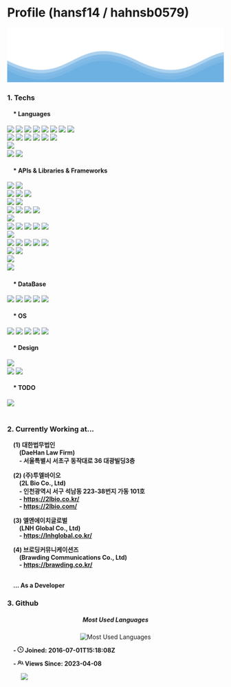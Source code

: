 # Profile (hansf14 / hahnsb0579)

<!-- Make the image as responsive as possible with those Github sanitizing restrictions -->
<p align="center">
  <picture>
    <!-- screen (1280px ~ ) - w:846 => h:211.5  -->
    <source media="(min-width: 1280px)" srcset="welcome-header.svg" width="100%" height="212px">
    <!-- screen (1180px) - w:746 ~ 845 => 795.5 => h:198.875  -->
    <source media="(min-width: 1180px)" srcset="welcome-header.svg" width="100%" height="199px">
    <!-- screen (1080px) - w:646 ~ 745 => 695.5 => h:173.875  -->
    <source media="(min-width: 1080px)" srcset="welcome-header.svg" width="100%" height="174px">
    <!-- screen (1012px) - w:578 ~ 645 => 611.5 => h:152.875  -->
    <source media="(min-width: 1012px)" srcset="welcome-header.svg" width="100%" height="153px">
    <!-- screen (910px ~ 1011px) - w:641 ~ 540 => 590.5 => h:147.625  -->
    <source media="(min-width: 910px)" srcset="welcome-header.svg" width="100%" height="148px">
    <!-- screen (810px) - w:440 ~ 539 => 489.5 => h:127.5  -->
    <source media="(min-width: 810px)" srcset="welcome-header.svg" width="100%" height="128px">
    <!-- screen (768px ~ 809px) - w:398 ~ 439 => 418.5 => h:104.625  -->
    <source media="(min-width: 768px)" srcset="welcome-header.svg" width="100%" height="105px">
    <!-- screen (667px ~ 767px) - w:585 ~ 685 => 635 => h:158.75  -->
    <source media="(min-width: 667px)" srcset="welcome-header.svg" width="100%" height="159px">
    <!-- screen (567px) - w:485 ~ 584 => 534.5 => h:133.625  -->
    <source media="(min-width: 567px)" srcset="welcome-header.svg" width="100%" height="134px">
    <!-- screen (467px) - w:385 ~ 484 => 434.5 => h:108.625  -->
    <source media="(min-width: 467px)" srcset="welcome-header.svg" width="100%" height="109px">
    <!-- screen (367px) - w:285 ~ 384 => 334.5 => h:83.625  -->
    <source media="(min-width: 367px)" srcset="welcome-header.svg" width="100%" height="84px">
    <!-- screen (320px ~ 366px) - w:238 ~ 284 => 261 => h:65.25  -->
    <source media="(max-width: 366px)" srcset="welcome-header.svg" width="100%" height="66px">
    <img src="welcome-header.svg" width="100%">
  </picture>
</p>
<!-- <picture>
  <source media="(prefers-color-scheme: dark)" srcset="https://raw.githubusercontent.com/GiorgosXou/Random-stuff/main/Programming/StackOverflow/Answers/70200610_11465149/w.png">
  <source media="(prefers-color-scheme: light)" srcset="https://raw.githubusercontent.com/GiorgosXou/Random-stuff/main/Programming/StackOverflow/Answers/70200610_11465149/b.png">
  <img alt="Shows a black logo in light color mode and a white one in dark color mode." src="https://user-images.githubusercontent.com/25423296/163456779-a8556205-d0a5-45e2-ac17-42d089e3c3f8.png">
</picture> -->

<!--
https://simpleicons.org/
https://github.com/anuraghazra/github-readme-stats
https://velog.io/@colorful-stars/Github-%ED%94%84%EB%A1%9C%ED%95%84-%EA%BE%B8%EB%AF%B8%EA%B8%B0
https://towardsdatascience.com/enrich-your-github-profile-with-these-tips-272fa1eafe05
https://css-tricks.com/custom-styles-in-github-readmes/
-->

### 1. Techs

#### &emsp;\* Languages

<div>
  <img src="https://img.shields.io/badge/VisualBasic-A8B9CC?style=flat&logo=visualbasic&logoColor=white&logoWidth=25" height="25px"/>
  <img src="https://img.shields.io/badge/C-A8B9CC?style=flat&logo=c&logoColor=white&logoWidth=25" height="25px"/>
  <img src="https://img.shields.io/badge/C%2B%2B-00599C?style=flat&logo=cplusplus&logoColor=white&logoWidth=25" height="25px"/>
  <img src="https://img.shields.io/badge/C%23-239120?style=flat&logo=c-sharp&logoColor=white&logoWidth=25" height="25px"/>
  <img src="https://img.shields.io/badge/Java-007396?style=flat&logo=java&logoColor=white&logoWidth=25" height="25px"/>
  <img src="https://img.shields.io/badge/Python-3776AB?style=flat&logo=python&logoColor=white&logoWidth=25" height="25px"/>
  <img src="https://img.shields.io/badge/Go-00ADD8?style=flat&logo=go&logoColor=white&logoWidth=25" height="25px"/>
  <img src="https://img.shields.io/badge/Dart-0175C2?style=flat&logo=dart&logoColor=white&logoWidth=25" height="25px"/>
</div>
<div>
  <img src="https://img.shields.io/badge/HTML5-E34F26?style=flat&logo=html5&logoColor=white&logoWidth=25" height="25px"/>
  <img src="https://img.shields.io/badge/Pug-A86454?style=flat&logo=#A86454&logoColor=white&logoWidth=25" height="25px"/>
  <img src="https://img.shields.io/badge/CSS3-1572B6?style=flat&logo=css3&logoColor=white&logoWidth=25" height="25px"/>
  <img src="https://img.shields.io/badge/SCSS-CC6699?style=flat&logo=sass&logoColor=white&logoWidth=25" height="25px"/>
  <img src="https://img.shields.io/badge/JavaScript-F7DF1E?style=flat&logo=javascript&logoColor=white&logoWidth=25" height="25px"/>
  <img src="https://img.shields.io/badge/TypeScript-3178C6?style=flat&logo=typescript&logoColor=white&logoWidth=25" height="25px"/>
</div>
<div>
  <img src="https://img.shields.io/badge/PHP-777BB4?style=flat&logo=php&logoColor=white&logoWidth=25" height="25px"/>
</div>
<div>
  <img src="https://img.shields.io/badge/VHDL-black?style=flat&logo=vhdl&logoColor=white&logoWidth=25" height="25px"/>
  <img src="https://img.shields.io/badge/Verilog-black?style=flat&logo=verilog&logoColor=white&logoWidth=25" height="25px"/>
</div>

#### &emsp;\* APIs & Libraries & Frameworks

<div>
  <img src="https://img.shields.io/badge/Windows%20API-0078D6?style=flat&logo=windows&logoColor=white&logoWidth=25" height="25px"/>
  <img src="https://img.shields.io/badge/MFC-0078D6?style=flat&logo=windows&logoColor=white&logoWidth=25" height="25px"/>
</div>
<div>
  <img src="https://img.shields.io/badge/C++ STL-00599C?style=flat&logo=cplusplusstl&logoColor=white&logoWidth=25" height="25px"/>
  <img src="https://img.shields.io/badge/Qt-41CD52?style=flat&logo=qt&logoColor=white&logoWidth=25" height="25px"/>
  <img src="https://img.shields.io/badge/OpenCV-5C3EE8?style=flat&logo=opencv&logoColor=white&logoWidth=25" height="25px"/>
</div>
<div>
  <img src="https://img.shields.io/badge/Pandas-150458?style=flat&logo=pandas&logoColor=white&logoWidth=25" height="25px"/>
  <img src="https://img.shields.io/badge/Numpy-013243?style=flat&logo=#150458&logoColor=white&logoWidth=25" height="25px"/>
</div>
<div>
  <img src="https://img.shields.io/badge/Requests-013243?style=flat&logo=requests&logoColor=white&logoWidth=25" height="25px"/>
  <img src="https://img.shields.io/badge/BeautifulSoup-013243?style=flat&logo=beautifulsoup&logoColor=white&logoWidth=25" height="25px"/>
  <img src="https://img.shields.io/badge/Selenium-43B02A?style=flat&logo=selenium&logoColor=white&logoWidth=25" height="25px"/>
  <img src="https://img.shields.io/badge/Scrapy-43B02A?style=flat&logo=scrapy&logoColor=white&logoWidth=25" height="25px"/>
</div>
<div>
  <img src="https://img.shields.io/badge/Flask-000000?style=flat&logo=flask&logoColor=white&logoWidth=25" height="25px"/>
</div>
<div>
  <img src="https://img.shields.io/badge/React-61DAFB?style=flat&logo=react&logoColor=white&logoWidth=25" height="25px"/>
  <img src="https://img.shields.io/badge/React Router-CA4245?style=flat&logo=reactrouter&logoColor=white&logoWidth=25" height="25px"/>
  <img src="https://img.shields.io/badge/React Query-FF4154?style=flat&logo=reactquery&logoColor=white&logoWidth=25" height="25px"/>
  <img src="https://img.shields.io/badge/Redux-764ABC?style=flat&logo=redux&logoColor=white&logoWidth=25" height="25px"/>
  <img src="https://img.shields.io/badge/Next.js-000000?style=flat&logo=nextdotjs&logoColor=white&logoWidth=25" height="25px"/>
</div>
<div>
  <img src="https://img.shields.io/badge/Vue.js-4FC08D?style=flat&logo=vuedotjs&logoColor=white&logoWidth=25" height="25px"/>
</div>
<div>
  <img src="https://img.shields.io/badge/WebSocket-F9A03C?style=flat&logo=websocket&logoColor=white&logoWidth=25" height="25px"/>
  <img src="https://img.shields.io/badge/Socket.io-010101?style=flat&logo=socketdotio&logoColor=white&logoWidth=25" height="25px"/>
  <img src="https://img.shields.io/badge/WebRTC-333333?style=flat&logo=webrtc&logoColor=white&logoWidth=25" height="25px"/>
  <img src="https://img.shields.io/badge/D3.js-F9A03C?style=flat&logo=d3dotjs&logoColor=white&logoWidth=25" height="25px"/>
  <img src="https://img.shields.io/badge/Slate.js-F9A03C?style=flat&logo=slatedotjs&logoColor=white&logoWidth=25" height="25px"/>
</div>
<div>
  <img src="https://img.shields.io/badge/Riverpod-02569B?style=flat&logo=riverpod&logoColor=white&logoWidth=25" height="25px"/>
  <img src="https://img.shields.io/badge/Flutter-02569B?style=flat&logo=flutter&logoColor=white&logoWidth=25" height="25px"/>
</div>
<div>
  <img src="https://img.shields.io/badge/gRPC-02569B?style=flat&logo=grpc&logoColor=white&logoWidth=25" height="25px"/>
</div>
<div>
  <img src="https://img.shields.io/badge/Wordpress-21759B?style=flat&logo=wordpress&logoColor=white&logoWidth=25" height="25px"/>
</div>

#### &emsp;\* DataBase

<div>
  <img src="https://img.shields.io/badge/MySQL-4479A1?style=flat&logo=mysql&logoColor=white&logoWidth=25" height="25px"/>
  <img src="https://img.shields.io/badge/MariaDB-003545?style=flat&logo=mariadb&logoColor=white&logoWidth=25" height="25px"/>
  <img src="https://img.shields.io/badge/Neo4j-4581C3?style=flat&logo=neo4j&logoColor=white&logoWidth=25" height="25px"/>
  <img src="https://img.shields.io/badge/MongoDB-47A248?style=flat&logo=mongodb&logoColor=white&logoWidth=25" height="25px"/>
  <img src="https://img.shields.io/badge/Redis-DC382D?style=flat&logo=redis&logoColor=white&logoWidth=25" height="25px"/>
</div>

#### &emsp;\* OS

<div>
  <img src="https://img.shields.io/badge/Windows-0078D6?style=flat&logo=windows&logoColor=white&logoWidth=25" height="25px"/>
  <img src="https://img.shields.io/badge/Debian-A81D33?style=flat&logo=debian&logoColor=white&logoWidth=25" height="25px"/>
  <img src="https://img.shields.io/badge/Ubuntu-E95420?style=flat&logo=ubuntu&logoColor=white&logoWidth=25" height="25px"/>
  <img src="https://img.shields.io/badge/CentOS-262577?style=flat&logo=centos&logoColor=white&logoWidth=25" height="25px"/>
  <img src="https://img.shields.io/badge/Fedora-51A2DA?style=flat&logo=fedora&logoColor=white&logoWidth=25" height="25px"/>
</div>

#### &emsp;\* Design

<div>
  <img src="https://img.shields.io/badge/Adobe Photoshop-31A8FF?style=flat&logo=adobephotoshop&logoColor=white&logoWidth=25" height="25px"/>
</div>
<div>
  <img src="https://img.shields.io/badge/Adobe Premiere Pro-9999FF?style=flat&logo=adobepremierepro&logoColor=white&logoWidth=25" height="25px"/>
  <img src="https://img.shields.io/badge/Adobe After Effects-9999FF?style=flat&logo=adobeaftereffects&logoColor=white&logoWidth=25" height="25px"/>
</div>

#### &emsp;\* TODO

<div>
  <img src="https://img.shields.io/badge/NestJS-E0234E?style=flat&logo=nestjs&logoColor=white&logoWidth=25" height="25px"/>
</div>

<br/>

### 2. Currently Working at...

<strong>
  <div>
    <p>
      &emsp;(1) 대한법무법인<br />
      &emsp;&emsp;(DaeHan Law Firm)<br />
      &emsp;&emsp;- 서울특별시 서초구 동작대로 36 대광빌딩3층
    </p>
  </div>
  <div>
    <p>
      &emsp;(2) (주)투엘바이오<br />
      &emsp;&emsp;(2L Bio Co., Ltd)<br />
      &emsp;&emsp;- 인천광역시 서구 석남동 223-38번지 가동 101호<br />
      &emsp;&emsp;- <a href="https://2lbio.co.kr/">https://2lbio.co.kr/</a><br/>
      &emsp;&emsp;- <a href="https://2lbio.com/">https://2lbio.com/</a>
    </p>
  </div>
  <div>
    <p>
      &emsp;(3) 엘앤에이치글로벌<br/>
      &emsp;&emsp;(LNH Global Co., Ltd)<br/>
      &emsp;&emsp;- <a href="https://lnhglobal.co.kr/">https://lnhglobal.co.kr/</a>
    </p>
  </div>
  <div>
    <p>
      &emsp;(4) 브로딩커뮤니케이션즈<br/>
      &emsp;&emsp;(Brawding Communications Co., Ltd)<br/>
      &emsp;&emsp;- <a href="https://brawding.co.kr/">https://brawding.co.kr/</a>
    </p>
  </div>
  <br/>
  &emsp;... As a Developer
</strong>

<br/>

<!-- ### 3. Developed Websites

- **[https://2lbio.co.kr/](https://2lbio.co.kr/)**
- **[https://lnhglobal.co.kr/](https://lnhglobal.co.kr/)**
- **[https://brawding.co.kr/](https://brawding.co.kr/)**

### 4. Github -->

### 3. Github

<h5 align="center">Most Used Languages</h5>
<p align="center">
  <img src="https://github-readme-stats.vercel.app/api/top-langs/?username=hansf14" alt="Most Used Languages" />
</p>
<!-- <h5 align="center">
  Weekly Time Spent in Work/Coding<br/>
  (Calculated by WakaTime)
</h5>
<p align="center">
  <img height="285px" src="https://github-readme-stats.vercel.app/api/wakatime?username=hansf14" alt="hansf14's WakaTime Stats" />
</p> -->

<p>
<strong>
  <span>&emsp;- </span>
  <img src="joined.svg" width="14px" height="14px" />
  </span>Joined: 2016-07-01T15:18:08Z</span>
</strong>
</p>

<p>
<strong>
  <span>&emsp;- </span>
  <img src="views.svg" width="14px" height="14px" />
  <span>Views Since: 2023-04-08</span>
</strong>
</p>
<p>&emsp;&emsp;
  <img src="https://hits.seeyoufarm.com/api/count/incr/badge.svg?url=https%3A%2F%2Fgithub.com%2Fhansf14&count_bg=%232EA9DF&title_bg=%23555555&icon=&icon_color=%23E7E7E7&title=views&edge_flat=false"/>
</p>

<!-- <img src="https://img.shields.io/badge/C%23-239120?style=for-the-badge&logo=c-sharp&logoColor=white"/> -->
<!-- <img src="https://img.shields.io/badge/-A8B9CC?style=flat-square&logo=C&logoColor=white"/> -->

<!-- ![Most Used Languages](https://github-readme-stats.vercel.app/api/top-langs/?username=hansf14&layout=compact) -->
<!-- ![Most Used Languages](https://github-readme-stats.vercel.app/api/top-langs/?username=hansf14)
![hansf14's WakaTime Stats](https://github-readme-stats.vercel.app/api/wakatime?username=hansf14) -->

<!--
**hansf14/hansf14** is a ✨ _special_ ✨ repository because its `README.md` (this file) appears on your GitHub profile.

Here are some ideas to get you started:
- 👋
- 🔭 I’m currently working on ...
- 🌱 I’m currently learning ...
- 🤔 I’m looking for help with ...
- 💬 Ask me about ...
- 📫 How to reach me: ...
- 😄 Pronouns: ...
- ⚡ Fun fact: ...
-->
